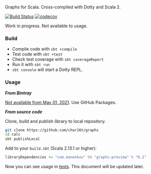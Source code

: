 Graphs for Scala. Cross-compiled with Dotty and Scala 2.

[![Build Status](https://travis-ci.com/char16t/graphs.svg?branch=master)](https://travis-ci.com/char16t/graphs)
[![codecov](https://codecov.io/gh/char16t/graphs/branch/master/graph/badge.svg?token=0ETTLQ0OID)](https://codecov.io/gh/char16t/graphs)

Work in progress. Not available to usage.

### Build

 * Compile code with `sbt +compile` 
 * Test code with `sbt +test`
 * Check test coverage with `sbt coverageReport` 
 * Run it with `sbt run`
 * `sbt console` will start a Dotty REPL. 

### Usage

***From Bintray***

[Not available from May 01, 2021](https://jfrog.com/blog/into-the-sunset-bintray-jcenter-gocenter-and-chartcenter/). Use GitHub Packages.

***From source code***

Clone, build and publish library to local repository.
```bash
git clone https://github.com/char16t/graphs
cd calc
sbt publishLocal
```

Add to your `build.sbt` (Scala 2.13.1 or higher):
```scala
libraryDependencies += "com.manenkov" %% "graphs-preview" % "0.2"
```

Now you can see usage in [tests](src/test/scala/com/manenkov/lib/AllTests.scala). This document will be updated later.
